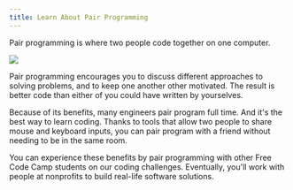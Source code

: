 ```yaml
---
title: Learn About Pair Programming
---
```

Pair programming is where two people code together on one computer.

![](//discourse-user-assets.s3.amazonaws.com/original/2X/f/f68cff8b5354f548f9d680369891ece79b8a154f.jpg)

Pair programming encourages you to discuss different approaches to solving problems, and to keep one another other motivated. The result is better code than either of you could have written by yourselves.

Because of its benefits, many engineers pair program full time. And it's the best way to learn coding. Thanks to tools that allow two people to share mouse and keyboard inputs, you can pair program with a friend without needing to be in the same room.

You can experience these benefits by pair programming with other Free Code Camp students on our coding challenges. Eventually, you'll work with people at nonprofits to build real-life software solutions.